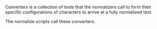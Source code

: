 Converters is a collection of tools that the normalizers call to form their specific configurations of characters to arrive at a fully normalized text.

The normalize scripts call these converters.
